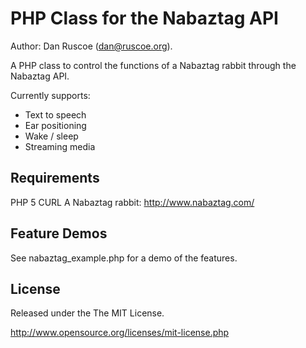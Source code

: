 PHP Class for the Nabaztag API
==============================

Author: Dan Ruscoe (dan@ruscoe.org).

A PHP class to control the functions of a Nabaztag rabbit through the Nabaztag API.

Currently supports:

* Text to speech
* Ear positioning
* Wake / sleep
* Streaming media

Requirements
------------

PHP 5
CURL
A Nabaztag rabbit: http://www.nabaztag.com/

Feature Demos
-------------

See nabaztag_example.php for a demo of the features.

License
-------

Released under the The MIT License.

http://www.opensource.org/licenses/mit-license.php
